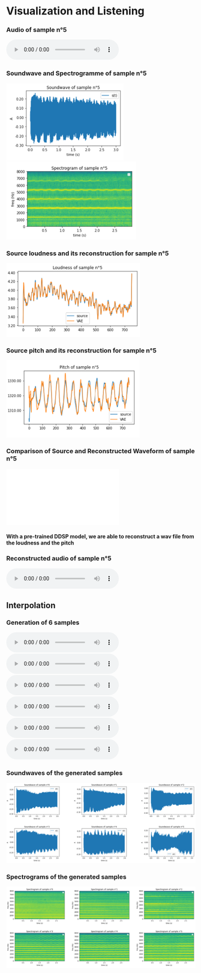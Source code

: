 # Visualization and Listening

### Audio of sample n°5

<audio controls>
  <source src="samples/sample_source_5.mp3" type="audio/mp3">
Your browser does not support the audio element.
</audio>

### Soundwave and Spectrogramme of sample n°5
![ggg ](Images/soundwave_5.png "Loudness Source et Loudness Reconstruite du sample 5")
![ggg ](Images/spectro_5.png "Loudness Source et Loudness Reconstruite du sample 5")


    
### Source loudness and its reconstruction for sample n°5
![dddd ](Images/loudness_5.png "Loudness Source et Loudness Reconstruite du sample 5")


### Source pitch and its reconstruction for sample n°5
![ggg ](Images/pitch_5.png "Loudness Source et Loudness Reconstruite du sample 5")

### Comparison of Source and Reconstructed Waveform of sample n°5
![ggg ](Images/waveform_reconstruct.pdf "Loudness Source et Loudness Reconstruite du sample 5")






#### With a pre-trained DDSP model, we are able to reconstruct a wav file from the loudness and the pitch
### Reconstructed audio of sample n°5

<audio controls>
  <source src="samples/sample_reconstructed_5.mp3" type="audio/mp3">
Your browser does not support the audio element.
</audio>


## Interpolation

### Generation of 6 samples 


<audio controls>
  <source src="samples/Interp_lambda=0.0.mp3" type="audio/mp3">
Your browser does not support the audio element.
</audio>


<audio controls>
  <source src="samples/Interp_lambda=0.2.mp3" type="audio/mp3">
Your browser does not support the audio element.
</audio>


<audio controls>
  <source src="samples/Interp_lambda=0.4.mp3" type="audio/mp3">
Your browser does not support the audio element.
</audio>


<audio controls>
  <source src="samples/Interp_lambda=0.6.mp3" type="audio/mp3">
Your browser does not support the audio element.
</audio>


<audio controls>
  <source src="samples/Interp_lambda=0.8.mp3" type="audio/mp3">
Your browser does not support the audio element.
</audio>


<audio controls>
  <source src="samples/Interp_lambda=1.0.mp3" type="audio/mp3">
Your browser does not support the audio element.
</audio>


### Soundwaves of the generated samples

![ggg ](Images/waveform_generated_6.png "Loudness Source et Loudness Reconstruite du sample 5")


### Spectrograms of the generated samples

![ggg ](Images/spectro_generated_6.png "Loudness Source et Loudness Reconstruite du sample 5")


